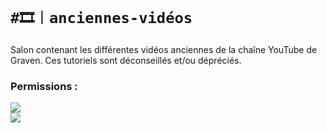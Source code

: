 # `#🎞︱anciennes-vidéos`
Salon contenant les différentes vidéos anciennes de la chaîne YouTube
de Graven. Ces tutoriels sont déconseillés et/ou dépréciés.

### Permissions :
![](https://img.shields.io/badge/Lecture-OUI-green?style=for-the-badge) <br/>
![](https://img.shields.io/badge/Ecriture-NON-red?style=for-the-badge)
